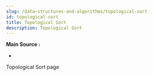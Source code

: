 ```yaml
---
slug: /data-structures-and-algorithms/topological-sort
id: topological-sort
title: Topological Sort
description: Topological Sort
---
```


**Main Source :**

- 

Topological Sort page
